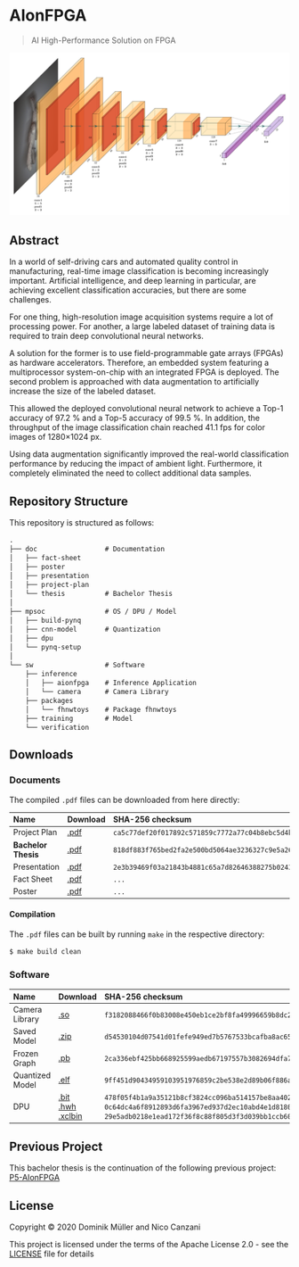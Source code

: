 # AIonFPGA

> AI High-Performance Solution on FPGA

<img src="https://github.com/MuellerDominik/AIonFPGA/blob/master/doc/.imgs/arch.svg" alt="Architecture of the Convolutional Neural Network">

## Abstract

In a world of self-driving cars and automated quality control in manufacturing, real-time image classification is becoming increasingly important.
Artificial intelligence, and deep learning in particular, are achieving excellent classification accuracies, but there are some challenges.

For one thing, high-resolution image acquisition systems require a lot of processing power.
For another, a large labeled dataset of training data is required to train deep convolutional neural networks.

A solution for the former is to use field-programmable gate arrays (FPGAs) as hardware accelerators.
Therefore, an embedded system featuring a multiprocessor system-on-chip with an integrated FPGA is deployed.
The second problem is approached with data augmentation to artificially increase the size of the labeled dataset.

This allowed the deployed convolutional neural network to achieve a Top-1 accuracy of 97.2&nbsp;% and a Top-5 accuracy of 99.5&nbsp;%.
In addition, the throughput of the image classification chain reached 41.1&nbsp;fps for color images of 1280×1024&nbsp;px.

Using data augmentation significantly improved the real-world classification performance by reducing the impact of ambient light.
Furthermore, it completely eliminated the need to collect additional data samples.

## Repository Structure

This repository is structured as follows:

```
.
├── doc                 # Documentation
│   ├── fact-sheet
│   ├── poster
│   ├── presentation
│   ├── project-plan
│   └── thesis          # Bachelor Thesis
│
├── mpsoc               # OS / DPU / Model
│   ├── build-pynq
│   ├── cnn-model       # Quantization
│   ├── dpu
│   └── pynq-setup
│
└── sw                  # Software
    ├── inference
    │   ├── aionfpga    # Inference Application
    │   └── camera      # Camera Library
    ├── packages
    │   └── fhnwtoys    # Package fhnwtoys
    ├── training        # Model
    └── verification
```

## Downloads

### Documents

The compiled `.pdf` files can be downloaded from here directly:

| Name                | Download                | SHA-256 checksum                                                   |
|:------------------  |:----------------------  |:------------------------------------------------------------------ |
| Project Plan        | [.pdf][Project Plan]    | `ca5c77def20f017892c571859c7772a77c04b8ebc5d4bef795865e88b3c6474f` |
| **Bachelor Thesis** | [.pdf][Bachelor Thesis] | `818df883f765bed2fa2e500bd5064ae3236327c9e5a2626e270d5e65cc38c8f0` |
| Presentation        | [.pdf][Presentation]    | `2e3b39469f03a21843b4881c65a7d82646388275b02431f400497ac3d9e51925` |
| Fact Sheet          | [.pdf][Fact Sheet]      | `...` |
| Poster              | [.pdf][Poster]          | `...` |

#### Compilation

The `.pdf` files can be built by running `make` in the respective directory:

```bash
$ make build clean
```

### Software

| Name            | Download                                                        | SHA-256 checksum                                                   |
|:--------------- |:--------------------------------------------------------------- |:------------------------------------------------------------------ |
| Camera Library  | [.so][Camera Library]                                           | `f3182088466f0b83008e450eb1ce2bf8fa49996659b8dc2617379498735bf5b2` |
| Saved Model     | [.zip][Saved Model]                                             | `d54530104d07541d01fefe949ed7b5767533bcafba8ac65b19a765e1547bea49` |
| Frozen Graph    | [.pb][Frozen Graph]                                             | `2ca336ebf425bb668925599aedb67197557b3082694dfa79aeac130b576a4523` |
| Quantized Model | [.elf][Quantized Model]                                         | `9ff451d90434959103951976859c2be538e2d89b06f886ac267ea05bff0ac436` |
| DPU             | [.bit][DPU bit] <br> [.hwh][DPU hwh] <br> [.xclbin][DPU xclbin] | `478f05f4b1a9a35121b8cf3824cc096ba514157be8aa402950668746027e3d0c` <br> `0c64dc4a6f8912893d6fa3967ed937d2ec10abd4e1d81800386e6540eed877ab` <br> `29e5adb0218e1ead172f36f8c88f805d3f3d039bb1ccb6041286e0e21ba86dcf` |

## Previous Project

This bachelor thesis is the continuation of the following previous project: [P5-AIonFPGA](https://git.io/p5-aionfpga)

## License

Copyright &copy; 2020 Dominik Müller and Nico Canzani

This project is licensed under the terms of the Apache License 2.0 - see the [LICENSE](LICENSE "LICENSE") file for details

[Project Plan]: https://github.com/MuellerDominik/AIonFPGA/releases/download/v0.0.2/project-plan_aionfpga_canzani_mueller_v002.pdf
[Bachelor Thesis]: https://github.com/MuellerDominik/AIonFPGA/releases/download/v1.0.0/p6_aionfpga_thesis_canzani_mueller.pdf
[Presentation]: https://github.com/MuellerDominik/AIonFPGA/releases/download/v1.0.0/p6_aionfpga_presentation_canzani_mueller.pdf
[Fact Sheet]: #
[Poster]: #

[Camera Library]: https://github.com/MuellerDominik/AIonFPGA/releases/download/v1.0.0/libcamera.so
[Saved Model]: https://github.com/MuellerDominik/AIonFPGA/releases/download/v1.0.0/SavedModel.zip
[Frozen Graph]: https://github.com/MuellerDominik/AIonFPGA/releases/download/v1.0.0/frozen_graph.pb
[Quantized Model]: https://github.com/MuellerDominik/AIonFPGA/releases/download/v1.0.0/dpu_fhnw_toys_0.elf
[DPU bit]: https://github.com/MuellerDominik/AIonFPGA/releases/download/v1.0.0/dpu.bit
[DPU hwh]: https://github.com/MuellerDominik/AIonFPGA/releases/download/v1.0.0/dpu.hwh
[DPU xclbin]: https://github.com/MuellerDominik/AIonFPGA/releases/download/v1.0.0/dpu.xclbin
